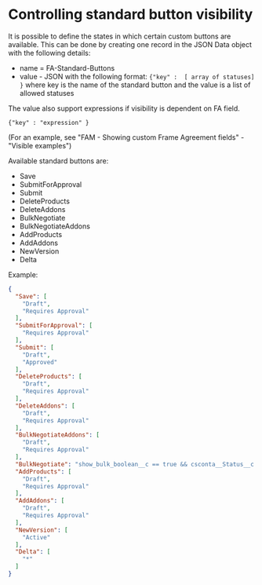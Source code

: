 # Controlling standard button visibility

It is possible to define the states in which certain custom buttons are available. This can be done by creating one record in the JSON Data object with the following details:
- name = FA-Standard-Buttons
- value - JSON with the following format:
  `{"key" :  [ array of statuses] }`
  where key is the name of the standard button and the value is a list of allowed statuses

The value also support expressions if visibility is dependent on FA field.

`{"key" : "expression" }`

(For an example, see "FAM - Showing custom Frame Agreement fields" - "Visible examples")

Available standard buttons are:

- Save
- SubmitForApproval
- Submit
- DeleteProducts
- DeleteAddons
- BulkNegotiate
- BulkNegotiateAddons
- AddProducts
- AddAddons
- NewVersion
- Delta

Example:
```json
{
  "Save": [
    "Draft",
    "Requires Approval"
  ],
  "SubmitForApproval": [
    "Requires Approval"
  ],
  "Submit": [
    "Draft",
    "Approved"
  ],
  "DeleteProducts": [
    "Draft",
    "Requires Approval"
  ],
  "DeleteAddons": [
    "Draft",
    "Requires Approval"
  ],
  "BulkNegotiateAddons": [
    "Draft",
    "Requires Approval"
  ],
  "BulkNegotiate": "show_bulk_boolean__c == true && csconta__Status__c != Active",
  "AddProducts": [
    "Draft",
    "Requires Approval"
  ],
  "AddAddons": [
    "Draft",
    "Requires Approval"
  ],
  "NewVersion": [
    "Active"
  ],
  "Delta": [
    "*"
  ]
}
```